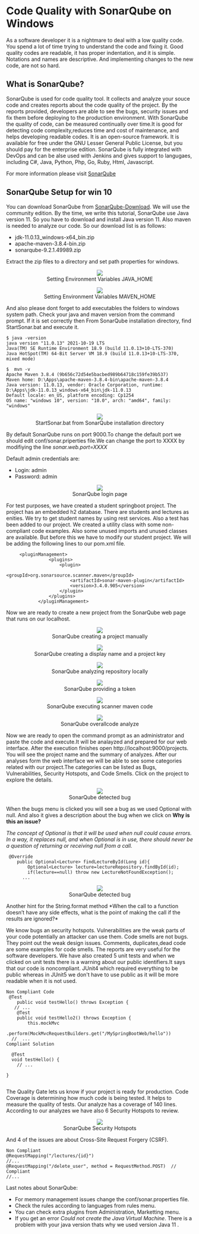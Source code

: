 # Code Quality with SonarQube on Windows
As a software developer it is a nightmare to deal with a low quality code. You spend a lot of time trying to understand the code and fixing it.
Good quality codes are readable, it has proper indentation, and it is simple. Notations and names are descriptive. And implementing changes to the new code, are not so hard. 
## What is  SonarQube?
SonarQube is used for code quality tool. It collects and analyze your souce code and creates reports about the code quality of the project. By the reports provided, developers are able to see the bugs, security issues and fix them before deploying to the production environment. 
With SonarQube the quality of code, can be measured continually over time.It is good for  detecting code complexity,reduces time and cost of maintenance, and helps developing readable codes.
It is an open-source framework. It is available for free under the GNU Lesser General Public License, but you should pay for the enterprise edition.
SonarQube is fully integrated with DevOps and can be alse used with Jenkins and gives support to langugaes, including C#, Java, Python, Php, Go, Ruby, Html, Javascript.

For more information please visit [SonarQube](https://www.sonarqube.org/) 



## SonarQube Setup for win 10
You can download SonarQube from [SonarQube-Download](https://www.sonarqube.org/downloads/). We will use the  community edition. By the time, we write this tutorial, SonarQube use Java version 11. So you have to download and install Java version 11. Also maven is needed to analyze our code. So our download list is as follows:
- jdk-11.0.13_windows-x64_bin.zip  
- apache-maven-3.8.4-bin.zip
- sonarqube-9.2.1.49989.zip

Extract the zip files to a directory and set path properties for windows.
<p align="center">
  <img  src="https://github.com/okansungur/CodeQuality/blob/main/images/javahome.png"><br/>
  Setting Environment Variables JAVA_HOME
</p>

<p align="center">
  <img  src="https://github.com/okansungur/CodeQuality/blob/main/images/mavenhome.png"><br/>
  Setting Environment Variables MAVEN_HOME
</p>

And also please dont forget to add executables the folders to windows system path. Check your java and maven version from the command prompt. If it is set correctly then 
From SonarQube installation directory, find StartSonar.bat and execute it.
```
$ java -version
java version "11.0.13" 2021-10-19 LTS
Java(TM) SE Runtime Environment 18.9 (build 11.0.13+10-LTS-370)
Java HotSpot(TM) 64-Bit Server VM 18.9 (build 11.0.13+10-LTS-370, mixed mode)

$  mvn -v
Apache Maven 3.8.4 (9b656c72d54e5bacbed989b64718c159fe39b537)
Maven home: D:\Apps\apache-maven-3.8.4-bin\apache-maven-3.8.4
Java version: 11.0.13, vendor: Oracle Corporation, runtime: D:\Apps\jdk-11.0.13_windows-x64_bin\jdk-11.0.13
Default locale: en_US, platform encoding: Cp1254
OS name: "windows 10", version: "10.0", arch: "amd64", family: "windows"

```

<p align="center">
  <img  src="https://github.com/okansungur/CodeQuality/blob/main/images/sonar1.png"><br/>
  StartSonar.bat from SonarQube installation directory
</p>

By default SonarQube runs on port 9000.To change the default port we should edit conf/sonar.priperties file.We can change the port to XXXX by modifiying the line
*sonar.web.port=XXXX*

Default admin credentials are:

- Login: admin
 - Password: admin

<p align="center">
  <img  src="https://github.com/okansungur/CodeQuality/blob/main/images/sonarlogin.png"><br/>
  SonarQube login page
</p>



For test purposes, we have created a student springboot project. The project has an embedded h2 database. There are students and lectures as enities. We try to get student names by using rest services. Also a test has been added to our project. We created a utility class with some non-compliant code examples. Also some unused imports and unused classes are available. 
But before this we have to modify our student project. We will be adding the following lines to our pom.xml file.

```
     <pluginManagement>
                <plugins>
                    <plugin>
                        <groupId>org.sonarsource.scanner.maven</groupId>
                        <artifactId>sonar-maven-plugin</artifactId>
                        <version>3.4.0.905</version>
                    </plugin>
                </plugins>
            </pluginManagement>
```            

Now we are ready to create a new project from the SonarQube web page that runs on our localhost.


<p align="center">
  <img  src="https://github.com/okansungur/CodeQuality/blob/main/images/sonarpro1.png"><br/>
  SonarQube creating a project manually
</p>

<p align="center">
  <img  src="https://github.com/okansungur/CodeQuality/blob/main/images/sonarpro2.png"><br/>
  SonarQube creating a display name and a project key
</p>

<p align="center">
  <img  src="https://github.com/okansungur/CodeQuality/blob/main/images/sonarpro3.png"><br/>
  SonarQube analyzing repository locally
</p>

<p align="center">
  <img  src="https://github.com/okansungur/CodeQuality/blob/main/images/sonarpro5.png"><br/>
  SonarQube providing a token
</p>


<p align="center">
  <img  src="https://github.com/okansungur/CodeQuality/blob/main/images/sonarpro6.png"><br/>
  SonarQube executing scanner maven  code
</p>

<p align="center">
  <img  src="https://github.com/okansungur/CodeQuality/blob/main/images/sonarpro8.png"><br/>
  SonarQube overallcode analyze
</p>
Now we are ready to open the command prompt as an administrator and paste the code and execute.It will be analayzed and prepared for our web interface. After the execution finishes open http://localhost:9000/projects. You will see the project name and the summary of analyzes. After our analyses form the web interface we will be able to see some categories related with our project.The categories can be listed as Bugs, Vulnerabilities, Security Hotspots, and Code Smells. Click on the project to explore the details.

<p align="center">
  <img  src="https://github.com/okansungur/CodeQuality/blob/main/images/sonarpro9.png"><br/>
  SonarQube detected bug
</p>

When the bugs menu is clicked you will see a bug as we used Optional with null. And also it gives a description about the bug when we click on **Why is this an issue?**

*The concept of Optional is that it will be used when null could cause errors. In a way, it replaces null, and when Optional is in use, there should never be a question of returning or receiving null from a call.*

``` 
 @Override
    public Optional<Lecture> findLectureById(Long id){
        Optional<Lecture> lecture=lectureRepository.findById(id);
        if(lecture==null) throw new LectureNotFoundException();
      ...
```
<p align="center">
  <img  src="https://github.com/okansungur/CodeQuality/blob/main/images/sonarpro11.png"><br/>
  SonarQube detected bug
</p>
Another hint for the String.format method  
*When the call to a function doesn’t have any side effects, what is the point of making the call if the results are ignored?*

We know bugs an security hotspots. Vulnerabilities are the weak parts of your code potentially an attacker can use them. Code smells are not bugs. They point out the weak design issues. Comments, duplicates,dead code are some examples for code smells. The reports are very useful for the software developers.
We have also created 5 unit tests and when we clicked on unit tests there is a warning about our public identifiers.It says that our code is noncompliant.
JUnit4 which required everything to be public whereas in JUnit5 we don't have to use public as it will be more readable when it is not used.
``` 
Non Compliant Code
 @Test
    public void testHello() throws Exception {
   // ...
    @Test
    public void testHello2() throws Exception {
        this.mockMvc
                .perform(MockMvcRequestBuilders.get("/MySpringBootWeb/hello"))
  //  ...
Compliant Solution

  @Test
  void testHello() {
    // ...
  
}
    
``` 
The Quality Gate lets us know if your project is ready for production. Code Coverage is determining how much code is being tested. It helps to measure the quality of  tests. Our analyze  has a coverage of 140 lines. According to our analyzes we have also 6 Security Hotspots to review.


<p align="center">
  <img  src="https://github.com/okansungur/CodeQuality/blob/main/images/sonarpro12.png"><br/>
  SonarQube Security Hotspots
</p>

And 4 of the issues are about Cross-Site Request Forgery (CSRF).
``` 
Non Compliant
@RequestMapping("/lectures/{id}")
//...
@RequestMapping("/delete_user", method = RequestMethod.POST)  // Compliant
//...
``` 

Last notes about SonarQube: 
- For memory management issues  change  the conf/sonar.properties file.
- Check the rules according to languages from rules menu.
- You can check extra plugins from Administration, Marketting menu.
- If you get an error *Could not create the Java Virtual Machine*. There is a problem with your java version  thats why we used version Java 11 .




